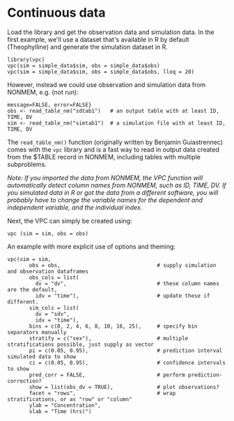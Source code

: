# Continuous data

Load the library and get the observation data and simulation data.
In the first example, we'll use a dataset that's available in R by default (Theophylline) and generate the simulation dataset in R.

    library(vpc)
    vpc(sim = simple_data$sim, obs = simple_data$obs)
    vpc(sim = simple_data$sim, obs = simple_data$obs, lloq = 20)

However, instead we could use observation and simulation data from NONMEM, e.g. (not run):

    message=FALSE, error=FALSE}
    obs <- read_table_nm("sdtab1")   # an output table with at least ID, TIME, DV
    sim <- read_table_nm("simtab1")  # a simulation file with at least ID, TIME, DV

The `read_table_nm()` function (originally written by Benjamin Guiastrennec) comes with the `vpc` library and is a fast way to read in output data created from the $TABLE record in NONMEM, including tables with multiple subproblems.

_Note: If you imported the data from NONMEM, the VPC function will automatically detect column names from NONMEM, such as ID, TIME, DV. If you simulated data in R or got the data from a different software, you will probably have to change the variable names for the dependent and independent variable, and the individual index._

Next, the VPC can simply be created using:

    vpc (sim = sim, obs = obs)


An example with more explicit use of options and theming:

    vpc(sim = sim,
           obs = obs,                               # supply simulation and observation dataframes
           obs_cols = list(
             dv = "dv",                             # these column names are the default,
             idv = "time"),                         # update these if different.
           sim_cols = list(
             dv = "sdv",
             idv = "time"),
           bins = c(0, 2, 4, 6, 8, 10, 16, 25),     # specify bin separators manually
           stratify = c("sex"),                     # multiple stratifications possible, just supply as vector
           pi = c(0.05, 0.95),                      # prediction interval simulated data to show
           ci = c(0.05, 0.95),                      # confidence intervals to show
           pred_corr = FALSE,                       # perform prediction-correction?
           show = list(obs_dv = TRUE),              # plot observations?
           facet = "rows",                          # wrap stratifications, or as "row" or "column"
           ylab = "Concentration",
           xlab = "Time (hrs)")

